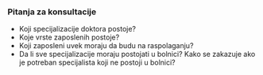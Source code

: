 ### Pitanja za konsultacije

* Koji specijalizacije doktora postoje?
* Koje vrste zaposlenih postoje?
* Koji zaposleni uvek moraju da budu na raspolaganju?
* Da li sve specijalizacije moraju postojati u bolnici? Kako se zakazuje ako je potreban specijalista koji ne postoji u bolnici?